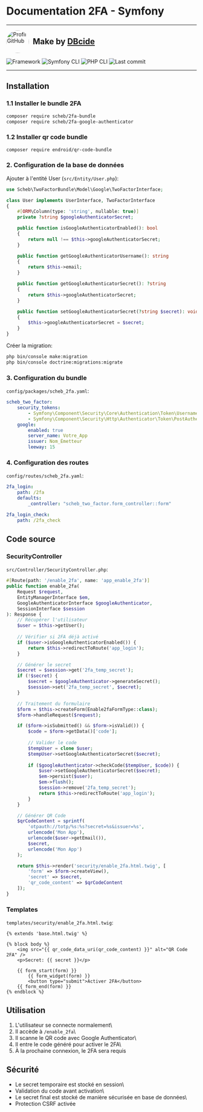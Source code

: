 # Documentation 2FA - Symfony

---

<div style="display: flex; align-items: center; gap: 10px;">

  <a href="https://github.com/DBcide">
    <img src="https://avatars.githubusercontent.com/DBcide?s=100" alt="Profil GitHub" style="border-radius:50%; width:60px; height:60px;">
  </a>

  <h2 style="margin: 0;">
    Make by <a href="https://github.com/DBcide">DBcide</a>
  </h2>

</div>

![Framework](https://img.shields.io/badge/Framework-Symfony-000000?logo=symfony&logoColor=white)
![Symfony CLI](https://img.shields.io/badge/Symfony_CLI-5.12.0-brightgreen?logo=symfony)
![PHP CLI](https://img.shields.io/badge/PHP_CLI-8.4.8-777bb4?logo=php&logoColor=white)
![Last commit](https://img.shields.io/github/last-commit/DBcide/2FA_Symfony_Implementation?logo=github&logoColor=white)

---

## Installation

### 1.1 Installer le bundle 2FA

``` bash
composer require scheb/2fa-bundle
composer require scheb/2fa-google-authenticator
```

### 1.2 Installer qr code bundle

``` bash
composer require endroid/qr-code-bundle
```

### 2. Configuration de la base de données

Ajouter à l'entité User (`src/Entity/User.php`):

``` php
use Scheb\TwoFactorBundle\Model\Google\TwoFactorInterface;

class User implements UserInterface, TwoFactorInterface
{
    #[ORM\Column(type: 'string', nullable: true)]
    private ?string $googleAuthenticatorSecret;

    public function isGoogleAuthenticatorEnabled(): bool
    {
        return null !== $this->googleAuthenticatorSecret;
    }

    public function getGoogleAuthenticatorUsername(): string
    {
        return $this->email;
    }

    public function getGoogleAuthenticatorSecret(): ?string
    {
        return $this->googleAuthenticatorSecret;
    }

    public function setGoogleAuthenticatorSecret(?string $secret): void
    {
        $this->googleAuthenticatorSecret = $secret;
    }
}
```

Créer la migration:

``` bash
php bin/console make:migration
php bin/console doctrine:migrations:migrate
```

### 3. Configuration du bundle

`config/packages/scheb_2fa.yaml`:

``` yaml
scheb_two_factor:
    security_tokens:
        - Symfony\Component\Security\Core\Authentication\Token\UsernamePasswordToken
        - Symfony\Component\Security\Http\Authenticator\Token\PostAuthenticationToken
    google:
        enabled: true
        server_name: Votre_App
        issuer: Nom_Émetteur
        leeway: 15
```

### 4. Configuration des routes

`config/routes/scheb_2fa.yaml`:

``` yaml
2fa_login:
    path: /2fa
    defaults:
        _controller: "scheb_two_factor.form_controller::form"

2fa_login_check:
    path: /2fa_check
```

## Code source

### SecurityController

`src/Controller/SecurityController.php`:

``` php
#[Route(path: '/enable_2fa', name: 'app_enable_2fa')]
public function enable_2fa(
    Request $request,
    EntityManagerInterface $em,
    GoogleAuthenticatorInterface $googleAuthenticator,
    SessionInterface $session
): Response {
    // Récupérer l'utilisateur
    $user = $this->getUser();
    
    // Vérifier si 2FA déjà activé
    if ($user->isGoogleAuthenticatorEnabled()) {
        return $this->redirectToRoute('app_login');
    }

    // Générer le secret
    $secret = $session->get('2fa_temp_secret');
    if (!$secret) {
        $secret = $googleAuthenticator->generateSecret();
        $session->set('2fa_temp_secret', $secret);
    }

    // Traitement du formulaire
    $form = $this->createForm(Enable2faFormType::class);
    $form->handleRequest($request);

    if ($form->isSubmitted() && $form->isValid()) {
        $code = $form->getData()['code'];
        
        // Valider le code
        $tempUser = clone $user;
        $tempUser->setGoogleAuthenticatorSecret($secret);
        
        if ($googleAuthenticator->checkCode($tempUser, $code)) {
            $user->setGoogleAuthenticatorSecret($secret);
            $em->persist($user);
            $em->flush();
            $session->remove('2fa_temp_secret');
            return $this->redirectToRoute('app_login');
        }
    }

    // Générer QR Code
    $qrCodeContent = sprintf(
        'otpauth://totp/%s:%s?secret=%s&issuer=%s',
        urlencode('Mon App'),
        urlencode($user->getEmail()),
        $secret,
        urlencode('Mon App')
    );

    return $this->render('security/enable_2fa.html.twig', [
        'form' => $form->createView(),
        'secret' => $secret,
        'qr_code_content' => $qrCodeContent
    ]);
}
```

### Templates

`templates/security/enable_2fa.html.twig`:

``` twig
{% extends 'base.html.twig' %}

{% block body %}
    <img src="{{ qr_code_data_uri(qr_code_content) }}" alt="QR Code 2FA" />
    <p>Secret: {{ secret }}</p>

    {{ form_start(form) }}
        {{ form_widget(form) }}
        <button type="submit">Activer 2FA</button>
    {{ form_end(form) }}
{% endblock %}
```

## Utilisation

1.  L'utilisateur se connecte normalement\
2.  Il accède à `/enable_2fa`\
3.  Il scanne le QR code avec Google Authenticator\
4.  Il entre le code généré pour activer le 2FA\
5.  À la prochaine connexion, le 2FA sera requis

## Sécurité

-   Le secret temporaire est stocké en session\
-   Validation du code avant activation\
-   Le secret final est stocké de manière sécurisée en base de données\
-   Protection CSRF activée

